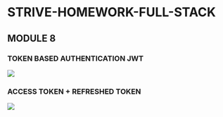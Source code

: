 # STRIVE-HOMEWORK-FULL-STACK

## MODULE 8 
### TOKEN BASED AUTHENTICATION JWT

<img src="https://user-images.githubusercontent.com/63557021/91355049-e8f72d80-e7ed-11ea-8e2d-a38352ca9e97.png">

### ACCESS TOKEN + REFRESHED TOKEN

<img src="https://user-images.githubusercontent.com/63557021/91356104-67080400-e7ef-11ea-90ce-ddb57f579650.png">
